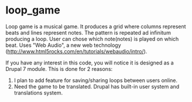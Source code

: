 loop_game
=========
Loop game is a musical game. It produces a grid where columns represent beats and lines represent notes.
The pattern is repeated ad infinitum producing a loop. User can chose which note(notes) is played on which beat.
Uses "Web Audio", a new web technology (http://www.html5rocks.com/en/tutorials/webaudio/intro/). 

If you have any interest in this code, you will notice it is designed as a Drupal 7 module. This is done for 2 reasons:
1. I plan to add feature for saving/sharing loops between users online.
2. Need the game to be translated.
Drupal has built-in user system and translations system.
